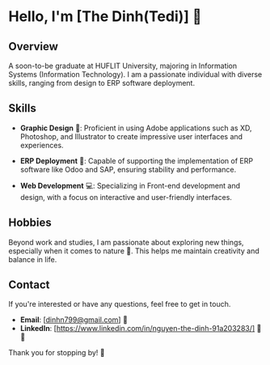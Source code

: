 # Hello, I'm [The Dinh(Tedi)]  👋

## Overview
A soon-to-be graduate at HUFLIT University, majoring in Information Systems (Information Technology). I am a passionate individual with diverse skills, ranging from design to ERP software deployment.

## Skills

- **Graphic Design** 🎨: Proficient in using Adobe applications such as XD, Photoshop, and Illustrator to create impressive user interfaces and experiences.

- **ERP Deployment** 🚀: Capable of supporting the implementation of ERP software like Odoo and SAP, ensuring stability and performance.

- **Web Development** 💻: Specializing in Front-end development and design, with a focus on interactive and user-friendly interfaces.


## Hobbies

Beyond work and studies, I am passionate about exploring new things, especially when it comes to nature 🌿. This helps me maintain creativity and balance in life.

## Contact

If you're interested or have any questions, feel free to get in touch.

- **Email**: [dinhn799@gmail.com] 📧
- **LinkedIn**: [https://www.linkedin.com/in/nguyen-the-dinh-91a203283/] 🔗🐱

Thank you for stopping by! 🚀
